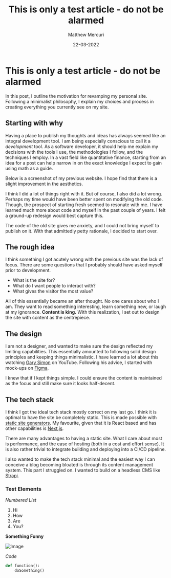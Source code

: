 ﻿---
title: This is only a test article - do not be alarmed
date: 22-03-2022
author: Matthew Mercuri
---

# This is only a test article - do not be alarmed
In this post, I outline the motivation for revamping my personal site. Following a minimalist philosophy, I explain my choices and process in creating everything you currently see on my site.

## Starting with why
Having a place to publish my thoughts and ideas has always seemed like an integral development tool. I am being especially conscious to call it a *development* tool. As a software developer, it should help me explain my decisions with the tools I use, the methodologies I follow, and the techniques I employ. In a vast field like quantitative finance, starting from an idea for a post can help narrow in on the exact knowledge I expect to gain using math as a guide.

Below is a screenshot of my previous website. I hope find that there is a slight improvement in the aesthetics.

I think I did a lot of things right with it. But of course, I also did a lot wrong. Perhaps my time would have been better spent on modifying the old code. Though, the prospect of starting fresh seemed to resonate with me. I have learned much more about code and myself in the past couple of years. I felt a ground-up redesign would best capture this.

The code of the old site gives me anxiety, and I could not bring myself to publish on it. With that admittedly petty rationale, I decided to start over.

## The rough idea
I think something I got acutely wrong with the previous site was the lack of focus. There are some questions that I probably should have asked myself prior to development.
- What is the site for? 
- What do I want people to interact with? 
- What gives the visitor the most value?

All of this essentially became an after thought. No one cares about who I am. They want to read something interesting, learn something new, or laugh at my ignorance. **Content is king.** With this realization, I set out to design the site with content as the centrepiece.

## The design
I am not a designer, and wanted to make sure the design reflected my limiting capabilities. This essentially amounted to following solid design principles and keeping things minimalistic. I have learned a lot about this watching [Gary Simon](https://www.youtube.com/channel/UCVyRiMvfUNMA1UPlDPzG5Ow) on YouTube. Following his advice, I started with mock-ups on [Figma](https://www.figma.com/).

I knew that if I kept things simple. I could ensure the content is maintained as the focus and still make sure it looks half-decent.

## The tech stack
I think I got the ideal tech stack mostly correct on my last go. I think it is optimal to have the site be completely static. This is made possible with [static site generators](https://www.netlify.com/blog/2020/04/14/what-is-a-static-site-generator-and-3-ways-to-find-the-best-one/). My favourite, given that it is React based and has other capabilities is [Next.js](https://nextjs.org/).

There are many advantages to having a static site. What I care about most is performance, and the ease of hosting (both in a cost and effort sense). It is also rather trivial to integrate building and deploying into a CI/CD pipeline.

I also wanted to make the tech stack minimal and the easiest way I can conceive a blog becoming bloated is through its content management system. This part I struggled on. I wanted to build on a headless CMS like [Strapi](https://strapi.io/).

### Test Elements
*Numbered List*
1. Hi
2. How
3. Are
4. You?

**Something Funny**


![Image](/images/baby_yoda.jpeg)


*Code*
```python
def function():
    doSomething()
```
